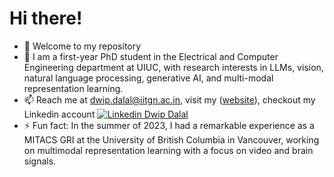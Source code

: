  # Hi there!

- 🌱 Welcome to my repository
- 🔭 I am a first-year PhD student in the Electrical and Computer Engineering department at UIUC, with research interests in LLMs, vision, natural language processing, generative AI, and multi-modal representation learning. 
- 📫 Reach me at dwip.dalal@iitgn.ac.in, visit my  ([website](https://dwipddalal.github.io/)), checkout my Linkedin account [![Linkedin](https://i.stack.imgur.com/gVE0j.png) Dwip Dalal](https://www.linkedin.com/in/dwip-dalal-a7a440190)&nbsp;
- ⚡ Fun fact:  In the summer of 2023, I had a remarkable experience as a MITACS GRI at the University of British Columbia in Vancouver, working on multimodal representation learning with a focus on video and brain signals.


<!---![Anurag's GitHub stats](https://github-readme-stats.vercel.app/api?username=dwipddalal&count_private=true&show_icons=true&theme=dark)

<!---
dwipddalal/dwipddalal is a ✨ special ✨ repository because its `README.md` (this file) appears on your GitHub profile.
You can click the Preview link to take a look at your changes.
--->
